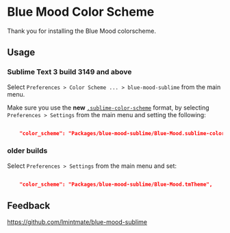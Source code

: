 # Blue Mood Color Scheme

Thank you for installing the Blue Mood colorscheme.

## Usage

### Sublime Text 3 build 3149 and above

Select `Preferences > Color Scheme ... > blue-mood-sublime` from the main menu.

Make sure you use the **new** [`.sublime-color-scheme`](https://www.sublimetext.com/docs/3/color_schemes.html) format, by selecting `Preferences > Settings` from the main menu and setting the following:

```json

    "color_scheme": "Packages/blue-mood-sublime/Blue-Mood.sublime-color-scheme",

```

### older builds

Select `Preferences > Settings` from the main menu and set:

```json

    "color_scheme": "Packages/blue-mood-sublime/Blue-Mood.tmTheme",

```

## Feedback

<https://github.com/lmintmate/blue-mood-sublime>
